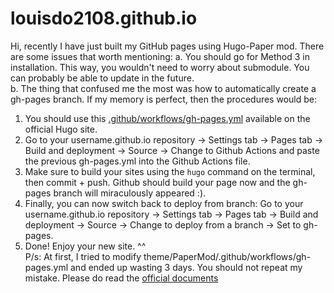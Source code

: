 # louisdo2108.github.io
Hi, recently I have just built my GitHub pages using Hugo-Paper mod. There are some issues that worth mentioning:
a. You should go for Method 3 in installation. This way, you wouldn't need to worry about submodule. You can probably be able to update in the future. \
b. The thing that confused me the most was how to automatically create a gh-pages branch. If my memory is perfect, then the procedures would be:
   1. You should use this [.github/workflows/gh-pages.yml](https://gohugo.io/hosting-and-deployment/hosting-on-github/#build-hugo-with-github-action) available on the official Hugo site.
   2. Go to your username.github.io repository -> Settings tab -> Pages tab -> Build and deployment -> Source -> Change to Github Actions and paste the previous gh-pages.yml into the Github Actions file.
   3. Make sure to build your sites using the `hugo` command on the terminal, then commit + push. Github should build your page now and the gh-pages branch will miraculously appeared :).
   4. Finally, you can now switch back to deploy from branch: Go to your username.github.io repository -> Settings tab -> Pages tab -> Build and deployment -> Source -> Change to deploy from a branch -> Set to gh-pages.
   5. Done! Enjoy your new site. ^^ \
P/s: At first, I tried to modify theme/PaperMod/.github/workflows/gh-pages.yml and ended up wasting 3 days. You should not repeat my mistake. Please do read the [official documents](https://gohugo.io/getting-started/quick-start/) 
 
